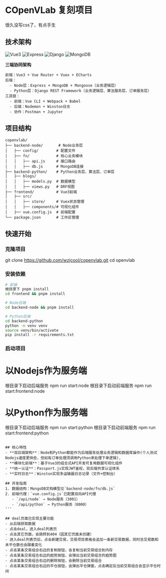# COpenVLab 复刻项目
很久没写css了，有点手生
## 技术架构
![Vue3](https://img.shields.io/badge/Vue-3.5-42b883)
![Express](https://img.shields.io/badge/Express-5.1-68a063)
![Django](https://img.shields.io/badge/Django-4.2-092e20)
![MongoDB](https://img.shields.io/badge/MongoDB-6.3-4db33d)

**三端协同架构**
```
前端：Vue3 + Vue Router + Vuex + ECharts
后端：
  - Node层：Express + MongoDB + Mongoose（业务逻辑层）
  - Python层：Django REST Framework（业务逻辑层、算法服务层、订单服务层）
工具链：
  - 前端：Vue CLI + Webpack + Babel
  - 后端：Nodemon + Winston日志
  - 协作：Postman + Jupyter
```

## 项目结构

```
copenvlab/
├── backend-node/       # Node业务层
│   ├── config/        # 配置文件
│   ├── fn/            # 核心业务模块
│   │   ├── api.js     # 接口路由
│   │   ├── db.js      # MongoDB连接
├── backend-python/    # Python业务层、算法层、订单层
│   ├── blogs/         
│   │   ├── models.py  # 数据模型
│   │   ├── views.py   # DRF视图
├── frontend/          # Vue3前端
│   ├── src/
│   │   ├── store/     # Vuex状态管理
│   │   ├── components/# 可视化组件
│   ├── vue.config.js  # 前端配置
└── package.json       # 工作区管理
```

## 快速开始
### 克隆项目
git clone https://github.com/wzjcool/copenvlab.git
cd openvlab

### 安装依赖
```bash
# 前端
根目录下 pnpm install
cd frontend && pnpm install

# Node后端 
cd backend-node && pnpm install

# Python后端
cd backend-python
python -m venv venv
source venv/bin/activate
pip install -r requirements.txt
```
### 启动项目
# 以Nodejs作为服务端
根目录下启动后端服务 npm run start:node
根目录下启动前端服务 npm run start:frontend:node

# 以Python作为服务端
根目录下启动后端服务 npm run start:python
根目录下启动前端服务 npm run start:frontend:python
```

## 核心特性
- **双后端架构**：Node和Python都能作为后端服务处理业务逻辑和数据库操作(个人测试Nodejs速度更快些，但如有订单处理须调用Python来处理下单逻辑),
- **模块化前端**：基于Vue3的组合式API开发可复用数据可视化组件
- **统一认证**：Passport.js实现JWT鉴权，双后端共享认证体系
- **实时日志**：Winston实现多运输器日志记录（文件+控制台）

## 开发指南
1. 数据结构：MongoDB文档模型见`backend-node/fn/db.js`
2. 前端代理：`vue.config.js`已配置双向API代理
   - `/api/node` → Node服务（3001）
   - `/api/python` → Python服务（8000）
'''

## deal页面已实现主要功能
- 从后端获取数据
- 点击deal，进入deal列表页
- 点击其它页面，会跳转到404（因其它页面未创建）
- 进入deal列表页后，点击新建交易，交易项目表格会追加一条新交易数据，同时总交易数和未平仓数也会跟着变化
- 点击某条交易组合右边的复制按钮，会复制当前交易组合到内存
- 点击某条交易组合右边的趋势按钮，会弹出当前交易组合的趋势图
- 点击某条交易组合右边的删除按钮，会删除当前交易组合
- 点击某条交易组合右边的平仓按钮，会弹出平仓弹窗，点击确定后当前交易组合会显示平仓时间






